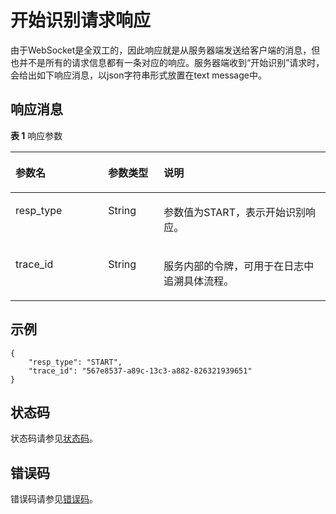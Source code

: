 # 开始识别请求响应<a name="sis_03_0034"></a>

由于WebSocket是全双工的，因此响应就是从服务器端发送给客户端的消息，但也并不是所有的请求信息都有一条对应的响应。服务器端收到“开始识别”请求时，会给出如下响应消息，以json字符串形式放置在text message中。

## 响应消息<a name="zh-cn_topic_0145253460_section56936981"></a>

**表 1**  响应参数

<a name="zh-cn_topic_0145253460_table64657730"></a>
<table><thead align="left"><tr id="zh-cn_topic_0145253460_row3866177"><th class="cellrowborder" valign="top" width="29.409999999999997%" id="mcps1.2.4.1.1"><p id="zh-cn_topic_0145253460_p44724910"><a name="zh-cn_topic_0145253460_p44724910"></a><a name="zh-cn_topic_0145253460_p44724910"></a>参数名</p>
</th>
<th class="cellrowborder" valign="top" width="17.65%" id="mcps1.2.4.1.2"><p id="zh-cn_topic_0145253460_p40182857"><a name="zh-cn_topic_0145253460_p40182857"></a><a name="zh-cn_topic_0145253460_p40182857"></a>参数类型</p>
</th>
<th class="cellrowborder" valign="top" width="52.94%" id="mcps1.2.4.1.3"><p id="zh-cn_topic_0145253460_p33585991"><a name="zh-cn_topic_0145253460_p33585991"></a><a name="zh-cn_topic_0145253460_p33585991"></a>说明</p>
</th>
</tr>
</thead>
<tbody><tr id="zh-cn_topic_0145253460_row36110790"><td class="cellrowborder" valign="top" width="29.409999999999997%" headers="mcps1.2.4.1.1 "><p id="zh-cn_topic_0145253460_p39292910"><a name="zh-cn_topic_0145253460_p39292910"></a><a name="zh-cn_topic_0145253460_p39292910"></a>resp_type</p>
</td>
<td class="cellrowborder" valign="top" width="17.65%" headers="mcps1.2.4.1.2 "><p id="zh-cn_topic_0145253460_p35637846"><a name="zh-cn_topic_0145253460_p35637846"></a><a name="zh-cn_topic_0145253460_p35637846"></a>String</p>
</td>
<td class="cellrowborder" valign="top" width="52.94%" headers="mcps1.2.4.1.3 "><p id="zh-cn_topic_0145253460_p984423"><a name="zh-cn_topic_0145253460_p984423"></a><a name="zh-cn_topic_0145253460_p984423"></a>参数值为START，表示开始识别响应。</p>
</td>
</tr>
<tr id="zh-cn_topic_0145253460_row8859811"><td class="cellrowborder" valign="top" width="29.409999999999997%" headers="mcps1.2.4.1.1 "><p id="zh-cn_topic_0145253460_p46556104"><a name="zh-cn_topic_0145253460_p46556104"></a><a name="zh-cn_topic_0145253460_p46556104"></a>trace_id</p>
</td>
<td class="cellrowborder" valign="top" width="17.65%" headers="mcps1.2.4.1.2 "><p id="zh-cn_topic_0145253460_p42160343"><a name="zh-cn_topic_0145253460_p42160343"></a><a name="zh-cn_topic_0145253460_p42160343"></a>String</p>
</td>
<td class="cellrowborder" valign="top" width="52.94%" headers="mcps1.2.4.1.3 "><p id="zh-cn_topic_0145253460_p59544593"><a name="zh-cn_topic_0145253460_p59544593"></a><a name="zh-cn_topic_0145253460_p59544593"></a>服务内部的令牌，可用于在日志中追溯具体流程。</p>
</td>
</tr>
</tbody>
</table>

## 示例<a name="zh-cn_topic_0145253460_section42670781"></a>

```
{
    "resp_type": "START",
    "trace_id": "567e8537-a89c-13c3-a882-826321939651"
}
```

## 状态码<a name="section102191633184410"></a>

状态码请参见[状态码](状态码.md)。

## 错误码<a name="section040463810442"></a>

错误码请参见[错误码](错误码.md)。

